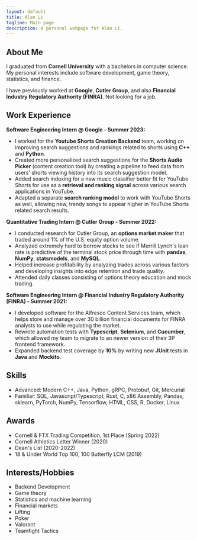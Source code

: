 ```yaml
---
layout: default
title: Alan Li
tagline: Main page
description: A personal webpage for Alan Li.
---
```


## About Me
I graduated from **Cornell University** with a bachelors in computer science. My personal interests include software development, game theory, statistics, and finance.

I have previously worked at **Google**, **Cutler Group**, and also **Financial Industry Regulatory Authority (FINRA)**. Not looking for a job.

## Work Experience
**Software Engineering Intern @ Google - Summer 2023:**
- I worked for the **Youtube Shorts Creation Backend** team, working on improving search suggestions and rankings related to shorts using **C++** and **Python**.
- Created more personalized search suggestions for the **Shorts Audio Picker** (content creation tool) by creating a pipeline to feed data from users' shorts viewing history into its search suggestion model.
- Added search indexing for a new music classifier better fit for YouTube Shorts for use as a **retrieval and ranking signal** across various search applications in YouTube.
- Adapted a separate **search ranking model** to work with YouTube Shorts as well, allowing new, trendy songs to appear higher in YouTube Shorts related search results.

**Quantitative Trading Intern @ Cutler Group - Summer 2022:**
- I conducted research for Cutler Group, an **options market maker** that traded around 1% of the U.S. equity option volume.
- Analyzed extremely hard to borrow stocks to see if Merrill Lynch's loan rate is predictive of the terminal stock price through time with **pandas**, **NumPy**, **statsmodels**, and **MySQL**.
- Helped increase profitability by analyzing trades across various factors and developing insights into edge retention and trade quality.
- Attended daily classes consisting of options theory education and mock trading.

**Software Engineering Intern @ Financial Industry Regulatory Authority (FINRA) - Summer 2021:**
- I developed software for the Alfresco Content Services team, which helps store and manage over 30 billion financial documents for FINRA analysts to use while regulating the market.
- Rewrote automation tests with **Typescript**, **Selenium**, and **Cucumber**, which allowed my team to migrate to an newer version of their 3P frontend framework.
- Expanded backend test coverage by **10%** by writing new **JUnit** tests in **Java** and **Mockito**.

## Skills
- Advanced: Modern C++, Java, Python, gRPC, Protobuf, Git, Mercurial
- Familiar: SQL, Javascript/Typescript, Rust, C, x86 Assembly, Pandas, sklearn, PyTorch, NumPy, Tensorflow, HTML, CSS, R, Docker, Linux

## Awards
- Cornell & FTX Trading Competition, 1st Place (Spring 2022)
- Cornell Athletics Letter Winner (2020)
- Dean's List (2020-2022)
- 18 & Under World Top 100, 100 Butterfly LCM (2019)

## Interests/Hobbies
- Backend Development
- Game theory
- Statistics and machine learning
- Financial markets
- Lifting
- Poker 
- Valorant
- Teamfight Tactics
